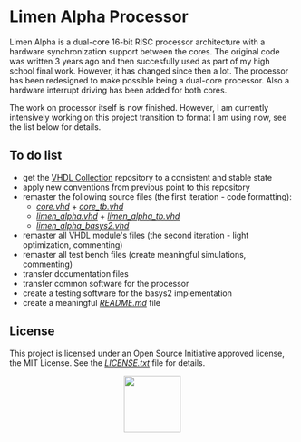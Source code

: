 # Limen Alpha Processor

Limen Alpha is a dual-core 16-bit RISC processor architecture with a hardware synchronization support between the cores. The original code was written 3 years ago and then succesfully used as part of my high school final work. However, it has changed since then a lot. The processor has been redesigned to make possible being a dual-core processor. Also a hardware interrupt driving has been added for both cores.

The work on processor itself is now finished. However, I am currently intensively working on this project transition to format I am using now, see the list below for details.

## To do list
* get the [VHDL Collection](https://github.com/dominiksalvet/vhdl_collection) repository to a consistent and stable state
* apply new conventions from previous point to this repository
* remaster the following source files (the first iteration - code formatting):
  * [*core.vhd*](src/core.vhd) + [*core_tb.vhd*](sim/core_tb.vhd)
  * [*limen_alpha.vhd*](src/limen_alpha.vhd) + [*limen_alpha_tb.vhd*](sim/limen_alpha_tb.vhd)
  * [*limen_alpha_basys2.vhd*](impl/basys2/src/limen_alpha_basys2.vhd)
* remaster all VHDL module's files (the second iteration - light optimization, commenting)
* remaster all test bench files (create meaningful simulations, commenting)
* transfer documentation files
* transfer common software for the processor
* create a testing software for the basys2 implementation
* create a meaningful [*README.md*](README.md) file

## License

This project is licensed under an Open Source Initiative approved license, the MIT License. See the [*LICENSE.txt*](LICENSE.txt) file for details.

<p align="center">
  <a href="http://opensource.org/">
    <img src="https://opensource.org/files/osi_logo_bold_300X400_90ppi.png" width="100">
  </a>
</p>
